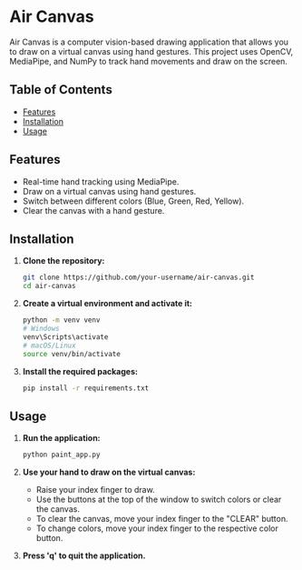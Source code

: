 # Air Canvas

Air Canvas is a computer vision-based drawing application that allows you to draw on a virtual canvas using hand gestures. This project uses OpenCV, MediaPipe, and NumPy to track hand movements and draw on the screen.

## Table of Contents

- [Features](#features)
- [Installation](#installation)
- [Usage](#usage)

## Features

- Real-time hand tracking using MediaPipe.
- Draw on a virtual canvas using hand gestures.
- Switch between different colors (Blue, Green, Red, Yellow).
- Clear the canvas with a hand gesture.

## Installation

1. **Clone the repository:**

    ```bash
    git clone https://github.com/your-username/air-canvas.git
    cd air-canvas
    ```

2. **Create a virtual environment and activate it:**

    ```bash
    python -m venv venv
    # Windows
    venv\Scripts\activate
    # macOS/Linux
    source venv/bin/activate
    ```

3. **Install the required packages:**

    ```bash
    pip install -r requirements.txt
    ```

## Usage

1. **Run the application:**

    ```bash
    python paint_app.py
    ```

2. **Use your hand to draw on the virtual canvas:**

    - Raise your index finger to draw.
    - Use the buttons at the top of the window to switch colors or clear the canvas.
    - To clear the canvas, move your index finger to the "CLEAR" button.
    - To change colors, move your index finger to the respective color button.

3. **Press 'q' to quit the application.**

